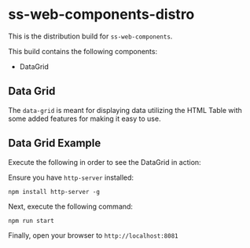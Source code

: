 # ss-web-components-distro

This is the distribution build for `ss-web-components`.

This build contains the following components:

- DataGrid

## Data Grid
The `data-grid` is meant for displaying data utilizing the HTML Table with some added features for making it easy to use.

## Data Grid Example
Execute the following in order to see the DataGrid in action:

Ensure you have `http-server` installed:
```
npm install http-server -g
```

Next, execute the following command:
```
npm run start
```

Finally, open your browser to `http://localhost:8081`

